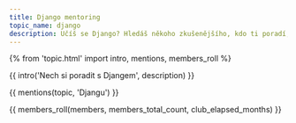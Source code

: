 ```yaml
---
title: Django mentoring
topic_name: django
description: Učíš se Django? Hledáš někoho zkušenějšího, kdo ti poradí, když se zasekneš? Kdo ti ukáže správné postupy a nasměruje tě na kvalitní návody nebo kurzy?
---
```

{% from 'topic.html' import intro, mentions, members_roll %}

{{ intro('Nech si poradit s Djangem', description) }}

{{ mentions(topic, 'Djangu') }}

{{ members_roll(members, members_total_count, club_elapsed_months) }}
